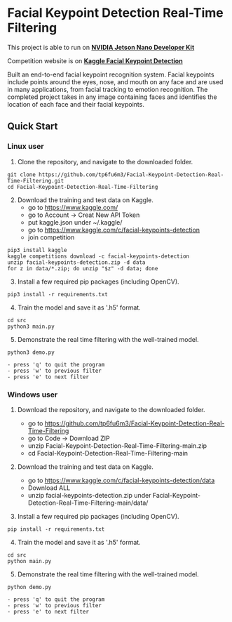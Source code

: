 # Facial Keypoint Detection Real-Time Filtering

This project is able to run on [**NVIDIA Jetson Nano Developer Kit**](https://developer.nvidia.com/embedded/jetson-nano-developer-kit)

Competition website is on [**Kaggle Facial Keypoint Detection**](https://www.kaggle.com/c/facial-keypoints-detection)

Built an end-to-end facial keypoint recognition system. Facial keypoints include points around the eyes, nose, and mouth on any face and are used in many applications, from facial tracking to emotion recognition. The completed project takes in any image containing faces and identifies the location of each face and their facial keypoints.

## Quick Start

### Linux user

1. Clone the repository, and navigate to the downloaded folder.
```
git clone https://github.com/tp6fu6m3/Facial-Keypoint-Detection-Real-Time-Filtering.git
cd Facial-Keypoint-Detection-Real-Time-Filtering
```

2. Download the training and test data on Kaggle.
	- go to https://www.kaggle.com/
	- go to Account → Creat New API Token
	- put kaggle.json under ~/.kaggle/
	- go to https://www.kaggle.com/c/facial-keypoints-detection
	- join competition
```
pip3 install kaggle
kaggle competitions download -c facial-keypoints-detection
unzip facial-keypoints-detection.zip -d data
for z in data/*.zip; do unzip "$z" -d data; done
```

3. Install a few required pip packages (including OpenCV).
```
pip3 install -r requirements.txt
```

4. Train the model and save it as '.h5' format.
```
cd src
python3 main.py
```

5. Demonstrate the real time filtering with the well-trained model.
```
python3 demo.py
```
	- press 'q' to quit the program
	- press 'w' to previous filter
	- press 'e' to next filter

### Windows user

1. Download the repository, and navigate to the downloaded folder.
	- go to https://github.com/tp6fu6m3/Facial-Keypoint-Detection-Real-Time-Filtering
	- go to Code → Download ZIP
	- unzip Facial-Keypoint-Detection-Real-Time-Filtering-main.zip
	- cd Facial-Keypoint-Detection-Real-Time-Filtering-main

2. Download the training and test data on Kaggle.
	- go to https://www.kaggle.com/c/facial-keypoints-detection/data
	- Download ALL
	- unzip facial-keypoints-detection.zip under Facial-Keypoint-Detection-Real-Time-Filtering-main/data/

3. Install a few required pip packages (including OpenCV).
```
pip install -r requirements.txt
```

4. Train the model and save it as '.h5' format.
```
cd src
python main.py
```

5. Demonstrate the real time filtering with the well-trained model.
```
python demo.py
```
	- press 'q' to quit the program
	- press 'w' to previous filter
	- press 'e' to next filter
